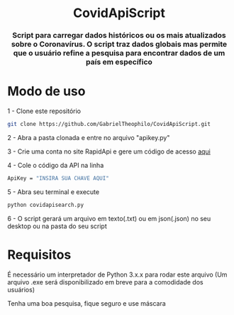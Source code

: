 <h1 align="center"> CovidApiScript </h1>
<h3 align="center">Script para carregar dados históricos ou os mais atualizados sobre o Coronavírus. O script traz dados globais mas permite que o usuário refine a pesquisa para encontrar dados de um país em específico</h3>

###

# Modo de uso 
 1 - Clone este repositório
 ```bash
 git clone https://github.com/GabrielTheophilo/CovidApiScript.git
 ```

 2 - Abra a pasta clonada e entre no arquivo "apikey.py"
 
 3 - Crie uma conta no site RapidApi e gere um código de acesso [aqui](https://rapidapi.com/api-sports/api/covid-193/)

 4 - Cole o código da API na linha
 ```bash
 ApiKey = "INSIRA SUA CHAVE AQUI"
 ```
 5 - Abra seu terminal e execute
 ```bash
 python covidapisearch.py
 ```

 6 - O script gerará um arquivo em texto(.txt) ou em json(.json) no seu desktop ou na pasta do seu script

 # Requisitos
 É necessário um interpretador de Python 3.x.x para rodar este arquivo
 (Um arquivo .exe será disponibilizado em breve para a comodidade dos usuários)

Tenha uma boa pesquisa, fique seguro e use máscara
